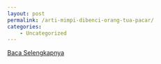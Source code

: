 ```yaml
---
layout: post
permalink: /arti-mimpi-dibenci-orang-tua-pacar/
categories:
    - Uncategorized
---
```


[Baca Selengkapnya](/06)